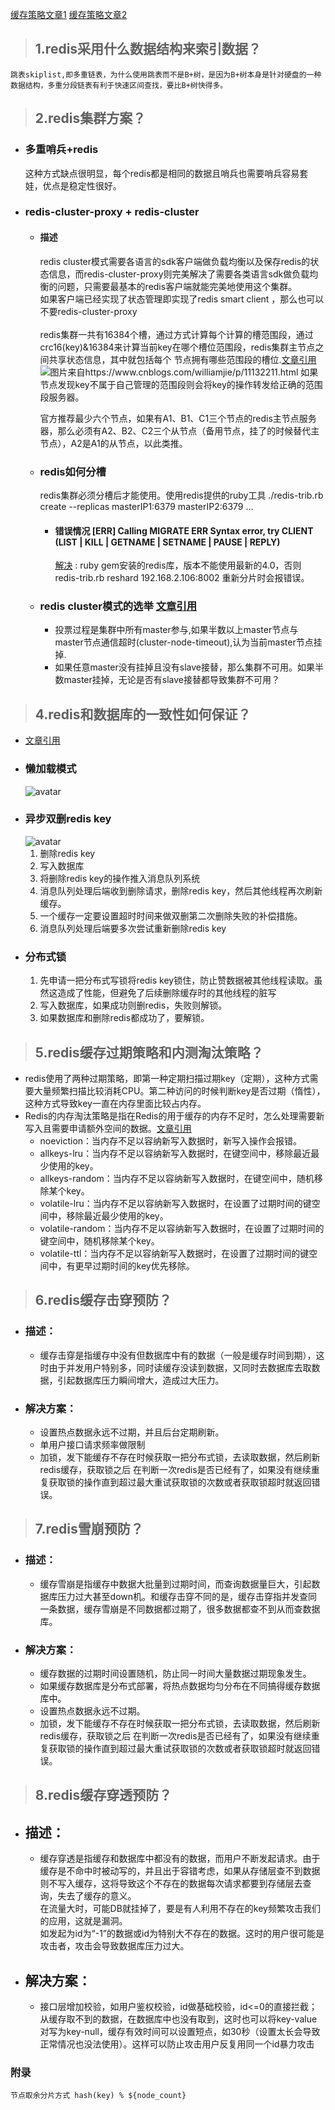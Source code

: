 [缓存策略文章1](https://www.cnblogs.com/xichji/p/11286443.html) 
[缓存策略文章2](https://blog.csdn.net/fcvtb/article/details/89478554)

> ## 1.redis采用什么数据结构来索引数据？
    跳表skiplist,即多重链表，为什么使用跳表而不是B+树，是因为B+树本身是针对硬盘的一种数据结构，多重分段链表有利于快速区间查找，要比B+树快得多。

> ## 2.redis集群方案？
* ### 多重哨兵+redis
    这种方式缺点很明显，每个redis都是相同的数据且哨兵也需要哨兵容易套娃，优点是稳定性很好。
* ### redis-cluster-proxy + redis-cluster
    * #### 描述
        redis cluster模式需要各语言的sdk客户端做负载均衡以及保存redis的状态信息，而redis-cluster-proxy则完美解决了需要各类语言sdk做负载均衡的问题，只需要最基本的redis客户端就能完美地使用这个集群。
        <br>
        如果客户端已经实现了状态管理即实现了redis smart client ，那么也可以不要redis-cluster-proxy
        <br><br>
        redis集群一共有16384个槽，通过方式计算每个计算的槽范围段，通过crc16(key)&16384来计算当前key在哪个槽位范围段，redis集群主节点之间共享状态信息，其中就包括每个
        节点拥有哪些范围段的槽位.[文章引用](https://www.cnblogs.com/williamjie/p/11132211.html)<br><img src="img/redis-cluster-slot.png" alt="图片来自https://www.cnblogs.com/williamjie/p/11132211.html">
        如果节点发现key不属于自己管理的范围段则会将key的操作转发给正确的范围段服务器。

        官方推荐最少六个节点，如果有A1、B1、C1三个节点的redis主节点服务器，那么必须有A2、B2、C2三个从节点（备用节点，挂了的时候替代主节点），A2是A1的从节点，以此类推。

    * ### redis如何分槽
        redis集群必须分槽后才能使用。使用redis提供的ruby工具 ./redis-trib.rb create --replicas masterIP1:6379 masterIP2:6379 ...
        * #### 错误情况 [ERR] Calling MIGRATE ERR Syntax error, try CLIENT (LIST | KILL | GETNAME | SETNAME | PAUSE | REPLY)
            [解决](https://blog.csdn.net/zhangyun75/article/details/80736131) : ruby gem安装的redis库，版本不能使用最新的4.0，否则redis-trib.rb reshard 192.168.2.106:8002 重新分片时会报错误。
    * ### redis cluster模式的选举 [文章引用](https://blog.csdn.net/truelove12358/article/details/79612954)
        * 投票过程是集群中所有master参与,如果半数以上master节点与master节点通信超时(cluster-node-timeout),认为当前master节点挂掉.
        * 如果任意master没有挂掉且没有slave接替，那么集群不可用。如果半数master挂掉，无论是否有slave接替都导致集群不可用？
> ## 4.redis和数据库的一致性如何保证？
* [文章引用](https://zhuanlan.zhihu.com/p/91770135)
* ### 懒加载模式
    ![avatar](img/redis-db-consistence-lazyload.jpg)
* ### 异步双删redis key
    ![avatar](img/redis-db-consistence-async-redelete.jpg)
    1. 删除redis key
    2. 写入数据库
    3. 将删除redis key的操作推入消息队列系统
    4. 消息队列处理后端收到删除请求，删除redis key，然后其他线程再次刷新缓存。
    5. 一个缓存一定要设置超时时间来做双删第二次删除失败的补偿措施。
    6. 消息队列处理后端要多次尝试重新删除redis key
* ### 分布式锁
    1. 先申请一把分布式写锁将redis key锁住，防止赞数据被其他线程读取。虽然这造成了性能，但避免了后续删除缓存时的其他线程的脏写
    2. 写入数据库，如果成功则删redis，失败则解锁。
    3. 如果数据库和删除redis都成功了，要解锁。

> ## 5.redis缓存过期策略和内测淘汰策略？
* redis使用了两种过期策略，即第一种定期扫描过期key（定期），这种方式需要大量频繁扫描比较消耗CPU。第二种访问的时候判断key是否过期（惰性），这种方式导致key一直在内存里面比较占内存。
* Redis的内存淘汰策略是指在Redis的用于缓存的内存不足时，怎么处理需要新写入且需要申请额外空间的数据。[文章引用](https://www.jianshu.com/p/8aa619933ebb)
    * noeviction：当内存不足以容纳新写入数据时，新写入操作会报错。
    * allkeys-lru：当内存不足以容纳新写入数据时，在键空间中，移除最近最少使用的key。
    * allkeys-random：当内存不足以容纳新写入数据时，在键空间中，随机移除某个key。
    * volatile-lru：当内存不足以容纳新写入数据时，在设置了过期时间的键空间中，移除最近最少使用的key。
    * volatile-random：当内存不足以容纳新写入数据时，在设置了过期时间的键空间中，随机移除某个key。
    * volatile-ttl：当内存不足以容纳新写入数据时，在设置了过期时间的键空间中，有更早过期时间的key优先移除。
> ## 6.redis缓存击穿预防？
* ### 描述：
    * 缓存击穿是指缓存中没有但数据库中有的数据（一般是缓存时间到期），这时由于并发用户特别多，同时读缓存没读到数据，又同时去数据库去取数据，引起数据库压力瞬间增大，造成过大压力。
* ### 解决方案：
    * 设置热点数据永远不过期，并且后台定期刷新。
    * 单用户接口请求频率做限制
    * 加锁，发下能缓存不存在时候获取一把分布式锁，去读取数据，然后刷新redis缓存，获取锁之后 在判断一次redis是否已经有了，如果没有继续重复获取锁的操作直到超过最大重试获取锁的次数或者获取锁超时就返回错误。

> ## 7.redis雪崩预防？
* ### 描述：
    * 缓存雪崩是指缓存中数据大批量到过期时间，而查询数据量巨大，引起数据库压力过大甚至down机。和缓存击穿不同的是，缓存击穿指并发查同一条数据，缓存雪崩是不同数据都过期了，很多数据都查不到从而查数据库。
* ### 解决方案：
    * 缓存数据的过期时间设置随机，防止同一时间大量数据过期现象发生。
    * 如果缓存数据库是分布式部署，将热点数据均匀分布在不同搞得缓存数据库中。
    * 设置热点数据永远不过期。
    * 加锁，发下能缓存不存在时候获取一把分布式锁，去读取数据，然后刷新redis缓存，获取锁之后 在判断一次redis是否已经有了，如果没有继续重复获取锁的操作直到超过最大重试获取锁的次数或者获取锁超时就返回错误。

> ## 8.redis缓存穿透预防？
* ## 描述：
    * 缓存穿透是指缓存和数据库中都没有的数据，而用户不断发起请求。由于缓存是不命中时被动写的，并且出于容错考虑，如果从存储层查不到数据则不写入缓存，这将导致这个不存在的数据每次请求都要到存储层去查询，失去了缓存的意义。
    <br>在流量大时，可能DB就挂掉了，要是有人利用不存在的key频繁攻击我们的应用，这就是漏洞。
    <br>如发起为id为“-1”的数据或id为特别大不存在的数据。这时的用户很可能是攻击者，攻击会导致数据库压力过大。

* ## 解决方案：
    * 接口层增加校验，如用户鉴权校验，id做基础校验，id<=0的直接拦截；
    <br>从缓存取不到的数据，在数据库中也没有取到，这时也可以将key-value对写为key-null，缓存有效时间可以设置短点，如30秒（设置太长会导致正常情况也没法使用）。这样可以防止攻击用户反复用同一个id暴力攻击


### 附录
    节点取余分片方式 hash(key) % ${node_count}